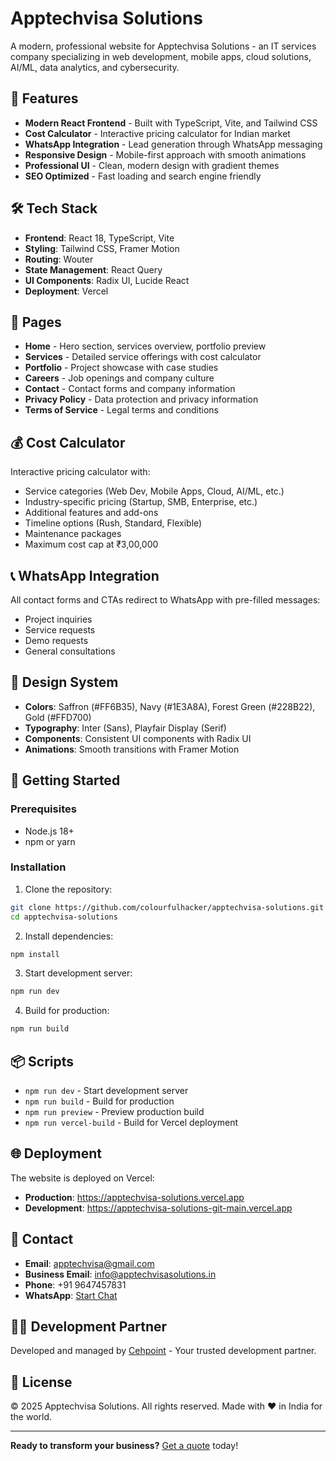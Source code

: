 # Apptechvisa Solutions

A modern, professional website for Apptechvisa Solutions - an IT services company specializing in web development, mobile apps, cloud solutions, AI/ML, data analytics, and cybersecurity.

## 🚀 Features

- **Modern React Frontend** - Built with TypeScript, Vite, and Tailwind CSS
- **Cost Calculator** - Interactive pricing calculator for Indian market
- **WhatsApp Integration** - Lead generation through WhatsApp messaging
- **Responsive Design** - Mobile-first approach with smooth animations
- **Professional UI** - Clean, modern design with gradient themes
- **SEO Optimized** - Fast loading and search engine friendly

## 🛠️ Tech Stack

- **Frontend**: React 18, TypeScript, Vite
- **Styling**: Tailwind CSS, Framer Motion
- **Routing**: Wouter
- **State Management**: React Query
- **UI Components**: Radix UI, Lucide React
- **Deployment**: Vercel

## 📱 Pages

- **Home** - Hero section, services overview, portfolio preview
- **Services** - Detailed service offerings with cost calculator
- **Portfolio** - Project showcase with case studies
- **Careers** - Job openings and company culture
- **Contact** - Contact forms and company information
- **Privacy Policy** - Data protection and privacy information
- **Terms of Service** - Legal terms and conditions

## 💰 Cost Calculator

Interactive pricing calculator with:
- Service categories (Web Dev, Mobile Apps, Cloud, AI/ML, etc.)
- Industry-specific pricing (Startup, SMB, Enterprise, etc.)
- Additional features and add-ons
- Timeline options (Rush, Standard, Flexible)
- Maintenance packages
- Maximum cost cap at ₹3,00,000

## 📞 WhatsApp Integration

All contact forms and CTAs redirect to WhatsApp with pre-filled messages:
- Project inquiries
- Service requests
- Demo requests
- General consultations

## 🎨 Design System

- **Colors**: Saffron (#FF6B35), Navy (#1E3A8A), Forest Green (#228B22), Gold (#FFD700)
- **Typography**: Inter (Sans), Playfair Display (Serif)
- **Components**: Consistent UI components with Radix UI
- **Animations**: Smooth transitions with Framer Motion

## 🚀 Getting Started

### Prerequisites
- Node.js 18+ 
- npm or yarn

### Installation

1. Clone the repository:
```bash
git clone https://github.com/colourfulhacker/apptechvisa-solutions.git
cd apptechvisa-solutions
```

2. Install dependencies:
```bash
npm install
```

3. Start development server:
```bash
npm run dev
```

4. Build for production:
```bash
npm run build
```

## 📦 Scripts

- `npm run dev` - Start development server
- `npm run build` - Build for production
- `npm run preview` - Preview production build
- `npm run vercel-build` - Build for Vercel deployment

## 🌐 Deployment

The website is deployed on Vercel:
- **Production**: https://apptechvisa-solutions.vercel.app
- **Development**: https://apptechvisa-solutions-git-main.vercel.app

## 📧 Contact

- **Email**: apptechvisa@gmail.com
- **Business Email**: info@apptechvisasolutions.in
- **Phone**: +91 9647457831
- **WhatsApp**: [Start Chat](https://wa.me/919647457831)

## 👨‍💻 Development Partner

Developed and managed by [Cehpoint](https://cehpoint.co.in) - Your trusted development partner.

## 📄 License

© 2025 Apptechvisa Solutions. All rights reserved. Made with ❤️ in India for the world.

---

**Ready to transform your business?** [Get a quote](https://wa.me/919647457831) today!